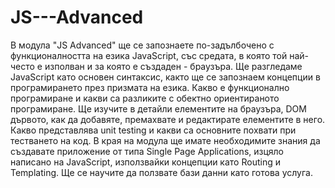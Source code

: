 # JS---Advanced
В модула "JS Advanced" ще се запознаете по-задълбочено с функционалността на езика JavaScript, със средата, в която той най-често е изполван и за която е създаден - браузъра. Ще разгледаме JavaScript като основен синтаксис, както ще се запознаем концепции в програмирането през призмата на езика. Какво е функционално програмиране и какви са разликите с обектно ориентираното програмиране. Ще изучите в детайли елементите на браузъра, DOM дървото, как да добавяте, премахвате и редактирате елементите в него. Какво представлява unit testing и какви са основните похвати при тестването на код. В края на модула ще имате необходимите знания да създавате приложение от типа Single Page Applications, изцяло написано на JavaScript, използвайки концепции като Routing и Templating. Ще се научите да ползвате бази данни като готова услуга.

